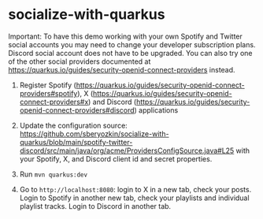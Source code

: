 # socialize-with-quarkus

Important: To have this demo working with your own Spotify and Twitter social accounts you may need to change your developer subscription plans. Discord social account does not have to be upgraded. You can also try one of the other social providers documented at https://quarkus.io/guides/security-openid-connect-providers instead.


1. Register Spotify (https://quarkus.io/guides/security-openid-connect-providers#spotify), X (https://quarkus.io/guides/security-openid-connect-providers#x) and Discord (https://quarkus.io/guides/security-openid-connect-providers#discord) applications

2. Update the configuration source: https://github.com/sberyozkin/socialize-with-quarkus/blob/main/spotify-twitter-discord/src/main/java/org/acme/ProvidersConfigSource.java#L25 with your Spotify, X, and Discord client id and secret properties.

3. Run `mvn quarkus:dev`

4. Go to `http://localhost:8080`: login to X in a new tab, check your posts. Login to Spotify in another new tab, check your playlists and individual playlist tracks. Login to Discord in another tab.

